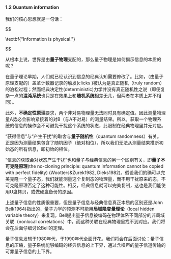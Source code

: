 #### 1.2 Quantum information

我们的核心思想就是一句话：

$$

\textbf{“Information is physical."}

$$

从根本上说，世界是由**量子物理**支配的，那么量子物理是如何揭示信息的本质的呢？

在量子理论早期，人们就已经认识到信息的经典认知需要修改了。比如，（由量子原理支配的）盖革计数器记录的触发(clicks )被认为是真正随机（truly random）的泊松过程；然而经典决定性(deterministic)力学并没有真正随机性之说（即便复杂一点的**混沌系统**也只是在效果上和**随机系统**相差无几，但两者在本质上并不相同）。

此外，**不确定性原理**要求，两个非对易物理量无法同时具有确定值。因此测量物理量A势必会影响紧接着的对B（与A不对易）的测量结果。所以，获取一个物理系统的信息的操作会不可避免干扰这个系统的状态，此限制在经典物理里并无对应。

“获得信息”与“产生干扰”的取舍与**量子随机性**（quantum randomness）有关。正是因为测量结果包含了随机因子（绝对相位），所以我们无法从测量结果推断初始态的所有信息，即初始的相位。

“信息的获取会对状态产生干扰”也和量子与经典信息的另一个区别有关，即**量子不可克隆原理**(the no-cloning principle: quantum information cannot be copied with perfect fidelity) (Wootters&Zurek1982, Dieks1982)。假设我们的确可以完美克隆一个量子态，我们就能测量这个复制态的物理量，而不用干扰原来的态，不可克隆原理否定了这种可能性。相反，经典信息就可以完美复制，这也是我们能使用U盘拷贝，或做硬盘备份的原因。

上述量子信息的性质很重要，但是量子信息与经典信息真正本质的区别还是John Bell(1964)指出的，量子力学的预测不可能用**局域隐变量理论**（local hidden variable theory）来复现。Bell提出量子信息被编码在物理体系不同部分的非局域关联（nonlocal correlations）中，而这种关联在经典物理里找不到对应。我们将会在后面仔细讨论Bell的定理。

量子信息发轫于1980年代，于1990年代全面开花。我们将会在后面讨论：量子信息的压缩，量子系统能够编码的经典信息的上下界，通过含噪声的量子信道传输的可靠量子信息的上下界。